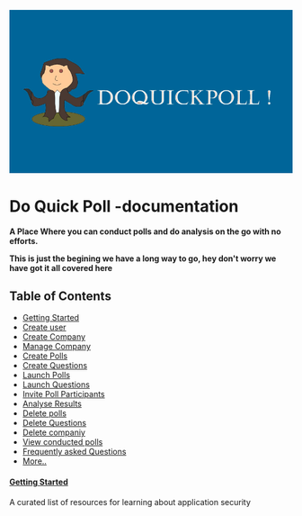 ![Awesome Hacking](DoQuickPoll.jpg)
# Do Quick Poll -documentation
**A Place Where you can conduct polls and do analysis on the go with no efforts.**

**This is just the begining we have a long way to go, hey don't worry we have got it all covered here**

## Table of Contents

- [Getting Started](#getting-Started)
- [Create user](#awesome-bug-bounty)
- [Create Company](#awesome-ctf)
- [Manage Company](#awesome-devsecops)
- [Create Polls](#awesome-exploit-development)
- [Create Questions](#awesome-fuzzing)
- [Launch Polls](#awesome-hacking-one)
- [Launch Questions](#awesome-honeypots)
- [Invite Poll Participants](#awesome-incident-response)
- [Analyse Results](#awesome-infosec)
- [Delete polls](#awesome-iot-hacks)
- [Delete Questions](#awesome-malware-analysis)
- [Delete companiy](#awesome-pcaptools)
- [View conducted polls](#awesome-pentest)
- [Frequently asked Questions](#awesome-php-security)
- [More..](#awesome-reversing)

#### [Getting Started](getting-Started)
A curated list of resources for learning about application security
